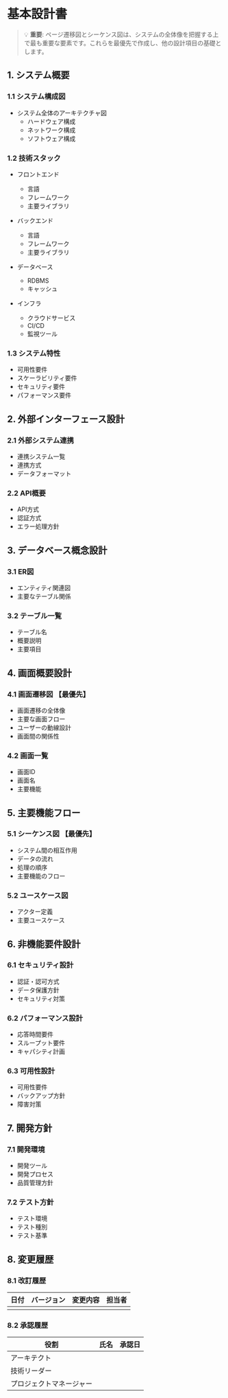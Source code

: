 # 基本設計書

> 💡 **重要**: ページ遷移図とシーケンス図は、システムの全体像を把握する上で最も重要な要素です。これらを最優先で作成し、他の設計項目の基礎とします。

## 1. システム概要

### 1.1 システム構成図
- システム全体のアーキテクチャ図
  - ハードウェア構成
  - ネットワーク構成
  - ソフトウェア構成

### 1.2 技術スタック
- フロントエンド
  - 言語
  - フレームワーク
  - 主要ライブラリ

- バックエンド
  - 言語
  - フレームワーク
  - 主要ライブラリ

- データベース
  - RDBMS
  - キャッシュ

- インフラ
  - クラウドサービス
  - CI/CD
  - 監視ツール

### 1.3 システム特性
- 可用性要件
- スケーラビリティ要件
- セキュリティ要件
- パフォーマンス要件

## 2. 外部インターフェース設計

### 2.1 外部システム連携
- 連携システム一覧
- 連携方式
- データフォーマット

### 2.2 API概要
- API方式
- 認証方式
- エラー処理方針

## 3. データベース概念設計

### 3.1 ER図
- エンティティ関連図
- 主要なテーブル関係

### 3.2 テーブル一覧
- テーブル名
- 概要説明
- 主要項目

## 4. 画面概要設計

### 4.1 画面遷移図 【最優先】
- 画面遷移の全体像
- 主要な画面フロー
- ユーザーの動線設計
- 画面間の関係性

### 4.2 画面一覧
- 画面ID
- 画面名
- 主要機能

## 5. 主要機能フロー

### 5.1 シーケンス図 【最優先】
- システム間の相互作用
- データの流れ
- 処理の順序
- 主要機能のフロー

### 5.2 ユースケース図
- アクター定義
- 主要ユースケース

## 6. 非機能要件設計

### 6.1 セキュリティ設計
- 認証・認可方式
- データ保護方針
- セキュリティ対策

### 6.2 パフォーマンス設計
- 応答時間要件
- スループット要件
- キャパシティ計画

### 6.3 可用性設計
- 可用性要件
- バックアップ方針
- 障害対策

## 7. 開発方針

### 7.1 開発環境
- 開発ツール
- 開発プロセス
- 品質管理方針

### 7.2 テスト方針
- テスト環境
- テスト種別
- テスト基準

## 8. 変更履歴

### 8.1 改訂履歴
| 日付 | バージョン | 変更内容 | 担当者 |
|------|------------|----------|---------|
|      |            |          |         |

### 8.2 承認履歴
| 役割 | 氏名 | 承認日 |
|------|------|--------|
| アーキテクト |  |  |
| 技術リーダー |  |  |
| プロジェクトマネージャー |  |  |
